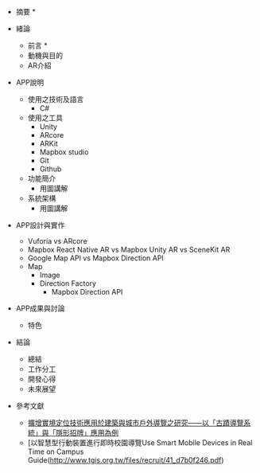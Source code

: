* 摘要
  * 
* 緒論
  * 前言
    * 
  * 動機與目的
  * AR介紹
* APP說明
  * 使用之技術及語言
    * C#
  * 使用之工具
    * Unity
    * ARcore
    * ARKit
    * Mapbox studio
    * Git
    * Github
  * 功能簡介
    * 用圖講解
  * 系統架構
    * 用圖講解
      
* APP設計與實作
  * Vuforia vs ARcore
  * Mapbox React Native AR vs Mapbox Unity AR vs SceneKit AR
  * Google Map API vs Mapbox Direction API
  * Map
    * Image
    * Direction Factory
       * Mapbox Direction API   
* APP成果與討論
  * 特色
* 結論
  * 總結
  * 工作分工
  * 開發心得
  * 未來展望
* 參考文獻 
  * [擴增實境定位技術應用於建築與城市戶外導覽之研究——以「古蹟導覽系統」與「隱形招牌」應用為例](http://ir.lib.cyut.edu.tw:8080/bitstream/310901800/10643/1/%25E6%2593%25B4%25E5%25A2%259E%25E5%25AF%25A6%25E5%25A2%2583%25E5%25AE%259A%25E4%25BD%258D%25E6%258A%2580%25E8%25A1%2593%25E6%2587%2589%25E7%2594%25A8%25E6%2596%25BC%25E5%25BB%25BA%25E7%25AF%2589%25E8%2588%2587%25E5%259F%258E%25E5%25B8%2582%25E6%2588%25B6%25E5%25A4%2596%25E5%25B0%258E%25E8%25A6%25BD%25E4%25B9%258B%25E7%25A0%2594%25E7%25A9%25B6%25E2%2580%2594%25E4%25BB%25A5%25E3%2580%258C%25E5%258F%25A4%25E8%25B9%259F%25E5%25B0%258E%25E8%25A6%25BD%25E7%25B3%25BB%25E7%25B5%25B1%25E3%2580%258D%25E8%2588%2587%25E3%2580%258C%25E9%259A%25B1%25E5%25BD%25A2%25E6%258B%259B%25E7%2589%258C%25E3%2580%258D%25E6%2587%2589%25E7%2594%25A8%25E7%2582%25BA%25E4%25BE%258B%2520.pdf)
  * [以智慧型行動裝置進行即時校園導覽Use Smart Mobile Devices in Real Time on Campus Guide(http://www.tgis.org.tw/files/recruit/41_d7b0f246.pdf)
  
  


